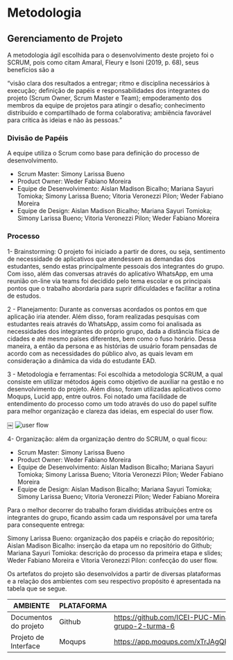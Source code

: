 
# Metodologia

## Gerenciamento de Projeto
A metodologia ágil escolhida para o desenvolvimento deste projeto foi o SCRUM, pois como citam Amaral, Fleury e Isoni (2019, p. 68), seus benefícios são a

“visão clara dos resultados a entregar; ritmo e disciplina necessários à execução; definição de papéis e responsabilidades dos integrantes do projeto (Scrum Owner, Scrum Master e Team); empoderamento dos membros da equipe de projetos para atingir o desafio; conhecimento distribuído e compartilhado de forma colaborativa; ambiência favorável para crítica às ideias e não às pessoas.”

### Divisão de Papéis

A equipe utiliza o Scrum como base para definição do processo de desenvolvimento.

- Scrum Master: Simony Larissa Bueno
- Product Owner: Weder Fabiano Moreira
- Equipe de Desenvolvimento: Aislan Madison Bicalho; Mariana Sayuri Tomioka; Simony Larissa Bueno; Vitoria Veronezzi Pilon; Weder Fabiano Moreira
- Equipe de Design: Aislan Madison Bicalho; Mariana Sayuri Tomioka; Simony Larissa Bueno; Vitoria Veronezzi Pilon; Weder Fabiano Moreira


### Processo
1- Brainstorming: O projeto foi iniciado a partir de dores, ou seja, sentimento de necessidade de aplicativos que atendessem as demandas dos estudantes, sendo estas principalmente pessoais dos integrantes do grupo. Com isso, além das conversas através do aplicativo WhatsApp, em uma reunião on-line via teams foi decidido pelo tema escolar e os principais pontos que o trabalho abordaria para suprir dificuldades e facilitar a rotina de estudos.

2 - Planejamento: Durante as conversas acordados os pontos em que aplicação iria atender. Além disso, foram realizadas pesquisas com estudantes reais através do WhatsApp, assim como foi analisada as necessidades dos integrantes do próprio grupo, dada a distância física de cidades e até mesmo países diferentes, bem como o fuso horário. Dessa maneira, a então da persona e as histórias de usuário foram pensadas de acordo com as necessidades do público alvo, as quais levam em consideração a dinâmica da vida do estudante EAD.

3 - Metodologia e ferramentas:  Foi escolhida a metodologia SCRUM, a qual consiste em utilizar métodos ágeis como objetivo de auxiliar na gestão e no desenvolvimento do projeto. Além disso, foram utilizadas aplicativos como Moqups, Lucid app, entre outros. Foi notado uma facilidade de entendimento do processo como um todo através do uso do papel sulfite para melhor organização e clareza das ideias, em especial do user flow.

￼
![user flow](https://github.com/ICEI-PUC-Minas-PMV-ADS/pmv-ads-2023-2-e1-proj-web-t6-grupo-2-turma-6/assets/145720675/2f7ff08b-91ba-4e5a-8819-5a74df2dc6fd)



4-  Organização: além da organização dentro do SCRUM, o qual ficou:

* Scrum Master: Simony Larissa Bueno
* Product Owner: Weder Fabiano Moreira
* Equipe de Desenvolvimento: Aislan Madison Bicalho; Mariana Sayuri Tomioka; Simony Larissa Bueno; Vitoria Veronezzi Pilon; Weder Fabiano Moreira
* Equipe de Design: Aislan Madison Bicalho; Mariana Sayuri Tomioka; Simony Larissa Bueno; Vitoria Veronezzi Pilon; Weder Fabiano Moreira

Para o melhor decorrer do trabalho foram divididas atribuições entre os integrantes do grupo, ficando assim cada um responsável por uma tarefa para consequente entrega:

Simony Larissa Bueno: organização dos papéis e criação do repositório;
Aislan Madison Bicalho: inserção da etapa um no repositório do Github;
Mariana Sayuri Tomioka: descrição do processo da primeira etapa e slides;
Weder Fabiano Moreira e Vitoria Veronezzi Pilon: confecção do user flow. 






Os artefatos do projeto são desenvolvidos a partir de diversas plataformas e a relação dos ambientes com seu respectivo propósito é apresentada na tabela que se segue.

| AMBIENTE                            | PLATAFORMA                         | LINK DE ACESSO                         |
|-------------------------------------|------------------------------------|----------------------------------------|
| Documentos do projeto               |Github                              |https://github.com/ICEI-PUC-Minas-PMV-ADS/pmv-ads-2023-2-e1-proj-web-t6-grupo-2-turma-6                                                             |
| Projeto de Interface                | Moqups                  |                     https://app.moqups.com/xTrJAgQRbbTOddb4KSMRDzUA0GYJrX2F/edit/page/a6e15c8ff                          |


